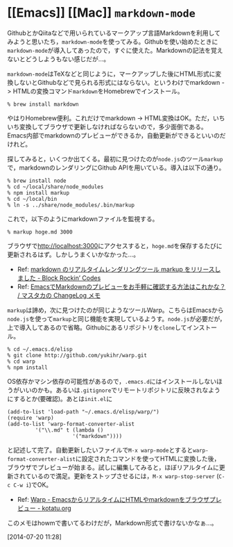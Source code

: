 # [[Emacs]] [[Mac]] `markdown-mode`

GithubとかQiitaなどで用いられているマークアップ言語Markdownを利用してみようと思いたち，`markdown-mode`を使ってみる。Githubを使い始めたときに`markdown-mode`が導入してあったので，すぐに使えた。Markdownの記法を覚えないとどうしようもない感じだが…。

`markdown-mode`はTeXなどと同じように，マークアップした後にHTML形式に変換しないとGithubなどで見られる形式にはならない。というわけでmarkdown -> HTMLの変換コマンド`markdown`をHomebrewでインストール。

	% brew install markdown

やはりHomebrew便利。これだけでmarkdown -> HTML変換はOK。ただ，いちいち変換してブラウザで更新しなければならないので，多少面倒である。Emacs内部でmarkdownのプレビューができるか，自動更新ができるといいのだけれど。

探してみると，いくつか出てくる。最初に見つけたのが`node.js`のツール`markup`で，markdownのレンダリングにGithub APIを用いている。導入は以下の通り。

	% brew install node
	% cd ~/local/share/node_modules
	% npm install markup
	% cd ~/local/bin
	% ln -s ../share/node_modules/.bin/markup

これで，以下のようにmarkdownファイルを監視する。

	% markup hoge.md 3000

ブラウザで<http://localhost:3000>にアクセスすると，`hoge.md`を保存するたびに更新されるはず。しかしうまくいかなかった…。

* Ref: [markdown のリアルタイムレンダリングツール markup をリリースしました - Block Rockin’ Codes](http://jxck.hatenablog.com/entry/20120825/1345887758)
* Ref: [EmacsでMarkdownのプレビューをお手軽に確認する方法はこれかな？ / マスタカの ChangeLog メモ](http://masutaka.net/chalow/2012-11-23-1.html)

`markup`は諦め，次に見つけたのが同じようなツールWarp。こちらはEmacsから`node.js`を使って`markup`と同じ機能を実現しているようす。`node.js`が必要だが，上で導入してあるので省略。Githubにあるリポジトリを`clone`してインストール。

	% cd ~/.emacs.d/elisp
	% git clone http://github.com/yukihr/warp.git
	% cd warp
	% npm install

OS依存かマシン依存の可能性があるので，`.emacs.d`にはインストールしないほうがいいのかも。あるいは`.gitignore`でリモートリポジトリに反映されなようにするとか(要確認)。あとは`init.el`に

	(add-to-list 'load-path "~/.emacs.d/elisp/warp/")
	(require 'warp)
	(add-to-list 'warp-format-converter-alist
		     '("\\.md" t (lambda ()
		     	       	 '("markdown"))))

と記述して完了。自動更新したいファイルで`M-x warp-mode`とすると`warp-format-converter-alist`に設定されたコマンドを使ってHTMLに変換した後，ブラウザでプレビューが始まる。試しに編集してみると，ほぼリアルタイムに更新されているので満足。更新をストップさせるには，`M-x warp-stop-server` (`C-c C-w i`)でOK。

* Ref: [Warp - EmacsからリアルタイムにHTMLやmarkdownをブラウザプレビュー - kotatu.org](http://kotatu.org/blog/2012/04/07/realtime-html-preview-with-emacs/)

このメモはhowmで書いてるわけだが，Markdown形式で書けないかなぁ…。

[2014-07-20 11:28] 

